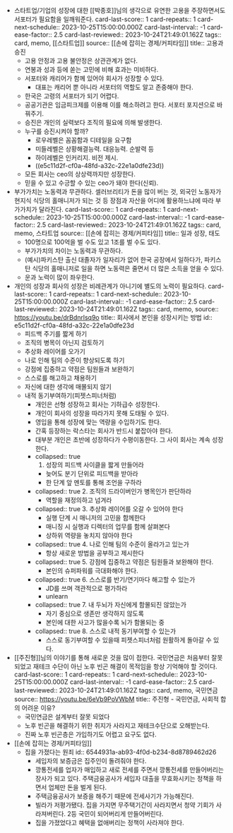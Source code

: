 - 스타트업/기업의 성장에 대한 [[박종호]]님의 생각으로 유연한 고용을 주장하면서도 서포터가 필요함을 일깨워준다.
  card-last-score:: 1
  card-repeats:: 1
  card-next-schedule:: 2023-10-25T15:00:00.000Z
  card-last-interval:: -1
  card-ease-factor:: 2.5
  card-last-reviewed:: 2023-10-24T21:49:01.162Z
  tags:: card, memo, [[스타트업]]
  source:: [[손에 잡히는 경제/커피타임]]
  title:: 고용과 승진
	- 고용 안정과 고용 불안정은 상관관계가 없다.
	- 연봉과 성과 등에 쏟는 고민에 비해 효과는 미비하다.
	- 서포터와 캐리어가 함께 있어야 회사가 성장할 수 있다.
		- 대표는 캐리어 뿐 아니라 서포터의 역할도 알고 존중해야 한다.
	- 한국은 고령의 서포터가 되기 어렵다.
	- 공공기관은 임금피크제를 이용해 이를 해소하려고 한다. 서포터 포지션으로 바꿔주기.
	- 승진은 개인의 실력보다 조직의 필요에 의해 발생한다.
	- 누구를 승진시켜야 할까?
		- 로우레벨은 꼼꼼함과 디테일을 요구함
		- 미들레벨은 상황해결능력. 대응능력. 순발력 등
		- 하이레벨은 인커리지. 비전 제시.
		- ((e5c11d2f-cf0a-48fd-a32c-22e1a0dfe23d))
	- 모든 회사는 ceo의 상상력까지만 성장한다.
	- 믿을 수 있고 수긍할 수 있는 ceo가 돼야 한다(신뢰).
- 부가가치는 노동력과 무관하다. 셀러브리티가 돈을 많이 버는 것, 외국인 노동자가 현지식 식당의 홀매니저가 되는 것 등 장점과 자산을 어디에 활용하느냐에 따라 부가가치가 달라진다. 
  card-last-score:: 1
  card-repeats:: 1
  card-next-schedule:: 2023-10-25T15:00:00.000Z
  card-last-interval:: -1
  card-ease-factor:: 2.5
  card-last-reviewed:: 2023-10-24T21:49:01.162Z
  tags:: card, memo, 스타트업
  source:: [[손에 잡히는 경제/커피타임]]
  title:: 일과 성장, 태도
	- 100명으로 100억을 벌 수도 있고 1조를 벌 수도 있다.
	- 부가가치의 차이는 노동력과 무관하다.
	- (예시)파키스탄 출신 대졸자가 일자리가 없어 한국 공장에서 일하다가, 파키스탄 식당의 홀매니저로 일을 하면 노동력은 줄면서 더 많은 소득을 얻을 수 있다.
	- 운과 노력이 많이 좌우한다.
- 개인의 성장과 회사의 성장은 비례관계가 아니기에 별도의 노력이 필요하다.
  card-last-score:: 1
  card-repeats:: 1
  card-next-schedule:: 2023-10-25T15:00:00.000Z
  card-last-interval:: -1
  card-ease-factor:: 2.5
  card-last-reviewed:: 2023-10-24T21:49:01.162Z
  tags:: card, memo,
  source:: https://youtu.be/drBdnrlsq9o
  title:: 회사에서 본인을 성장시키는 방법
  id:: e5c11d2f-cf0a-48fd-a32c-22e1a0dfe23d
  * 피드백 주기를 짧게 하기 
  * 조직의 병목이 아닌지 검토하기
  * 추상화 레이어를 오가기
  * 나로 인해 팀의 수준이 향상되도록 하기 
  * 강점에 집중하고 약점은 팀원들과 보완하기
  * 스스로를 해고하고 채용하기
  * 자신에 대한 생각에 매몰되지 않기
  * 내적 동기부여하기(피젯스피너처럼)
	- 개인은 선형 성장하고 회사는 기하급수 성장한다.
	- 개인이 회사의 성장을 따라가지 못해 도태될 수 있다.
	- 영입을 통해 성장에 맞는 역량을 수입하기도 한다.
	- 간혹 등장하는 락스타는 회사가 반드시 붙잡아야 한다.
	- 대부분 개인은 초반에 성장하다가 수평이동한다. 그 사이 회사는 계속 성장한다.
	- collapsed:: true
	  1. 성장의 피드백 사이클을 짧게 만들어라
		- 늦어도 분기 단위로 피드백을 받아라
		- 한 단계 앞 멘토를 통해 조언을 구하라
	- collapsed:: true
	  2. 조직의 드라이버인가 병목인가 판단하라
		- 역할을 재정의하고 넘겨라
	- collapsed:: true
	  3. 추상화 레이어를 오갈 수 있어야 한다
		- 실행 단계 시 매니저의 고민을 함께한다
		- 매니징 시 실행과 디렉터의 업무를 함께 살펴본다
		- 상하위 역량을 놓치지 않아야 한다
	- collapsed:: true
	  4. 나로 인해 팀의 수준이 올라가고 있는가
		- 항상 새로운 방법을 공부하고 제시한다
	- collapsed:: true
	  5. 강점에 집중하고 약점은 팀원들과 보완해야 한다.
		- 본인의 슈퍼파워를 극대화해야 한다.
	- collapsed:: true
	  6. 스스로를 반기/연기마다 해고할 수 있는가
		- JD를 쓰며 객관적으로 평가하라
		- unlearn
	- collapsed:: true
	  7. 내 두뇌가 자신에게 함몰되진 않았는가
		- 자기 중심으로 생존만 생각하지 않도록
		- 본인에 대한 사고가 많을수록 뇌가 함몰되는 중
	- collapsed:: true
	  8. 스스로 내적 동기부여할 수 있는가
		- 스스로 동기부여할 수 있을때 피젯스피너처럼 원활하게 돌아갈 수 있다.
- [[주진형]]님의 이야기를 통해 새로운 것을 많이 접한다. 국민연금은 처음부터 잘못되었고 재테크 수단이 아닌 노후 빈곤 해결이 목적임을 항상 기억해야 할 것이다.
  card-last-score:: 1
  card-repeats:: 1
  card-next-schedule:: 2023-10-25T15:00:00.000Z
  card-last-interval:: -1
  card-ease-factor:: 2.5
  card-last-reviewed:: 2023-10-24T21:49:01.162Z
  tags:: card, memo, 국민연금
  source:: https://youtu.be/6eVb9PoVWbM
  title:: 주진형 - 국민연금, 사회적 합의 어려운 이유?
	- 국민연금은 설계부터 잘못 되었다
	- 노후 빈곤을 해결하기 위한 취지가 사라지고 재테크수단으로 오해받는다.
	- 진짜 노후 빈곤층은 가입하기도 어렵고 요구도 없다.
- [[손에 잡히는 경제/커피타임]]
	- 집을 가졌다는 원죄
	  id:: 6544931a-ab93-4f0d-b234-8d8789462d26
		- 세입자의 보증금은 집주인이 돌려줘야 한다.
		- 깡통전세를 업자가 매입하고 새로 전세를 주면서 깡통전세를 만들어버리는 장사가 되고 있다. 주택금융공사가 세입자 대출을 무효화시키는 정책을 하면서 업체만 돈을 벌게 된다.
		- 주택금융공사가 보증을 해주기 때문에 전세사기가 가능해진다.
		- 빌라가 저평가됐다. 집을 가지면 무주택기간이 사라지면서 청약 기회가 사라져버린다. 2등 국민이 되어버리게 만들어버린다.
		- 집을 가졌었다고 혜택을 없애버리는 정책이 사라져야 한다.